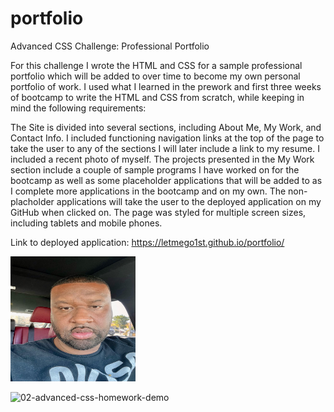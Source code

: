 # portfolio
Advanced CSS Challenge: Professional Portfolio

For this challenge I wrote the HTML and CSS for a sample professional portfolio which will be added to over time to become my own personal portfolio of work. I used what I learned in the prework and first three weeks of bootcamp to write the HTML and CSS from scratch, while keeping in mind the following requirements:

The Site is divided into several sections, including About Me, My Work, and Contact Info.
I included functioning navigation links at the top of the page to take the user to any of the sections
I will later include a link to my resume.
I included a recent photo of myself.
The projects presented in the My Work section include a couple of sample programs I have worked on for the bootcamp as well as some placeholder applications that will be added to as I complete more applications in the bootcamp and on my own.
The non-placholder applications will take the user to the deployed application on my GitHub when clicked on.
The page was styled for multiple screen sizes, including tablets and mobile phones.

Link to deployed application:
https://letmego1st.github.io/portfolio/

<img src="./assets/css/image0 copy 2.jpeg" alt="An image of John Elmore" width="200" height="200" />

![02-advanced-css-homework-demo](https://user-images.githubusercontent.com/119816112/218897432-a961c40e-dcbf-4096-a46b-aee184fa83db.gif)
